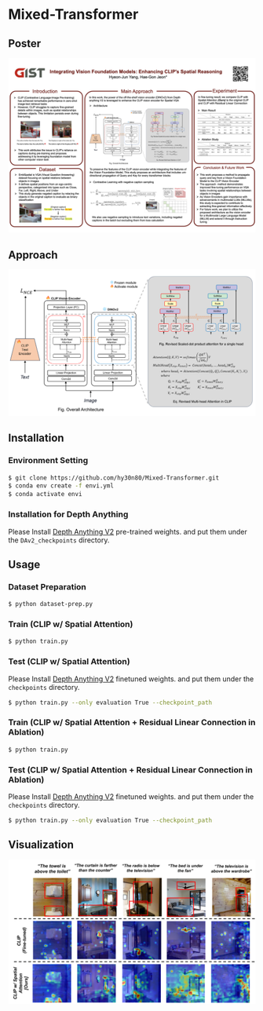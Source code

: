 # Mixed-Transformer

## Poster

![poster](poster.png)


## Approach 
![Approach](Approach.png)



## Installation

### Environment Setting
```bash
$ git clone https://github.com/hy30n80/Mixed-Transformer.git
$ conda env create -f envi.yml
$ conda activate envi
```

### Installation for Depth Anything

Please Install [Depth Anything V2](https://github.com/DepthAnything/Depth-Anything-V2) pre-trained weights. and put them under the `DAv2_checkpoints` directory.


## Usage 


### Dataset Preparation
```bash
$ python dataset-prep.py
```

### Train (CLIP w/ Spatial Attention)
```bash
$ python train.py
```


### Test (CLIP w/ Spatial Attention)

Please Install [Depth Anything V2](https://github.com/DepthAnything/Depth-Anything-V2) finetuned weights. and put them under the `checkpoints` directory.

```bash
$ python train.py --only evaluation True --checkpoint_path 
```


### Train (CLIP w/ Spatial Attention + Residual Linear Connection in Ablation)
```bash
$ python train.py
```


### Test (CLIP w/ Spatial Attention + Residual Linear Connection in Ablation)

Please Install [Depth Anything V2](https://github.com/DepthAnything/Depth-Anything-V2) finetuned weights. and put them under the `checkpoints` directory.

```bash
$ python train.py --only evaluation True --checkpoint_path
```


## Visualization
![visualization](visualization.png)

